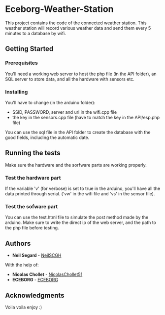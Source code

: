 # Eceborg-Weather-Station

This project contains the code of the connected weather station. This weather station will record various weather data and send them every 5 minutes to a database by wifi.

## Getting Started

### Prerequisites

You'll need a working web server to host the php file (in the API folder), an SQL server to store data, and all the hardware with sensors etc. 

### Installing

You'll have to change (in the arduino folder):
* SSID, PASSWORD, server and uri in the wifi.cpp file
* the key in the sensors.cpp file (have to match the key in the API/esp.php file)

You can use the sql file in the API folder to create the database with the good fields, including the automatic date.

## Running the tests

Make sure the hardware and the sorfware parts are working properly.

### Test the hardware part

If the variable 'v' (for verbose) is set to true in the arduino, you'll have all the data printed through serial. ('vw' in the wifi file and 'vs' in the sensor file).

### Test the sofware part

You can use the test.html file to simulate the post method made by the arduino. Make sure to write the direct ip of the web server, and the path to the php file before testing.

## Authors

* **Neil Segard** - [NeilSCGH](https://github.com/NeilSCGH)


With the help of:
* **Nicolas Chollet**  - [NicolasChollet51](https://github.com/NicolasChollet51)
* **ECEBORG**  - [ECEBORG](https://github.com/ECEBORG)

## Acknowledgments

Voila voila enjoy :)